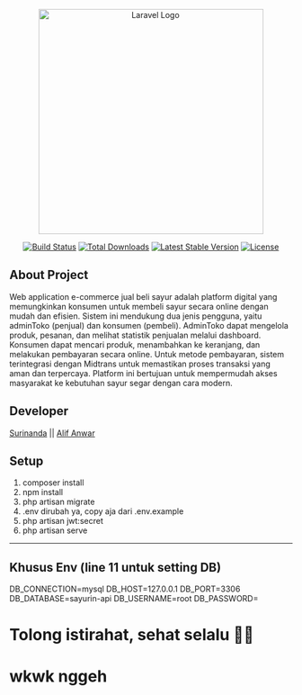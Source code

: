 <p align="center"><a href="https://laravel.com" target="_blank"><img src="https://raw.githubusercontent.com/laravel/art/master/logo-lockup/5%20SVG/2%20CMYK/1%20Full%20Color/laravel-logolockup-cmyk-red.svg" width="400" alt="Laravel Logo"></a></p>

<p align="center">
<a href="https://github.com/laravel/framework/actions"><img src="https://github.com/laravel/framework/workflows/tests/badge.svg" alt="Build Status"></a>
<a href="https://packagist.org/packages/laravel/framework"><img src="https://img.shields.io/packagist/dt/laravel/framework" alt="Total Downloads"></a>
<a href="https://packagist.org/packages/laravel/framework"><img src="https://img.shields.io/packagist/v/laravel/framework" alt="Latest Stable Version"></a>
<a href="https://packagist.org/packages/laravel/framework"><img src="https://img.shields.io/packagist/l/laravel/framework" alt="License"></a>
</p>

## About Project
Web application e-commerce jual beli sayur adalah platform digital yang memungkinkan konsumen untuk membeli sayur secara online dengan mudah dan efisien. Sistem ini mendukung dua jenis pengguna, yaitu adminToko (penjual) dan konsumen (pembeli). AdminToko dapat mengelola produk, pesanan, dan melihat statistik penjualan melalui dashboard. Konsumen dapat mencari produk, menambahkan ke keranjang, dan melakukan pembayaran secara online. Untuk metode pembayaran, sistem terintegrasi dengan Midtrans untuk memastikan proses transaksi yang aman dan terpercaya. Platform ini bertujuan untuk mempermudah akses masyarakat ke kebutuhan sayur segar dengan cara modern.


## Developer

<a href="https://github.com/surinanda99">Surinanda</a> ||
<a href="https://github.com/Hypes-Astro">Alif Anwar</a>

## Setup
1. composer install
2. npm install
3. php artisan migrate
4. .env dirubah ya, copy aja dari .env.example
5. php artisan jwt:secret
6. php artisan serve
---
## Khusus Env (line 11 untuk setting DB)

DB_CONNECTION=mysql
DB_HOST=127.0.0.1
DB_PORT=3306
DB_DATABASE=sayurin-api
DB_USERNAME=root
DB_PASSWORD=


# Tolong istirahat, sehat selalu 👋🏻
# wkwk nggeh
